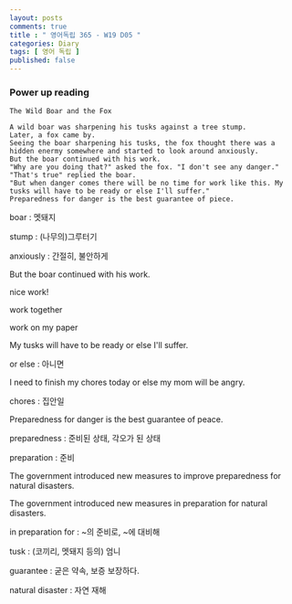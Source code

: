 ```yaml
---
layout: posts
comments: true
title : " 영어독립 365 - W19 D05 "
categories: Diary
tags: [ 영어 독립 ]
published: false
---
```


### Power up reading

```
The Wild Boar and the Fox

A wild boar was sharpening his tusks against a tree stump.
Later, a fox came by.
Seeing the boar sharpening his tusks, the fox thought there was a hidden enermy somewhere and started to look around anxiously.
But the boar continued with his work.
"Why are you doing that?" asked the fox. "I don't see any danger."
"That's true" replied the boar.
"But when danger comes there will be no time for work like this. My tusks will have to be ready or else I'll suffer."
Preparedness for danger is the best guarantee of piece.
```

boar
 : 멧돼지

stump
 : (나무의)그루터기

anxiously
 : 간절히, 불안하게

But the boar continued with his work.

nice work!

work together

work on my paper

My tusks will have to be ready or else I'll suffer.

or else
 : 아니면

I need to finish my chores today or else my mom will be angry.

chores
 : 집안일

Preparedness for danger is the best guarantee of peace.

preparedness
 : 준비된 상태, 각오가 된 상태

preparation
 : 준비

The government introduced new measures to improve preparedness for natural disasters.

The government introduced new measures in preparation for natural disasters.

in preparation for
 : ~의 준비로, ~에 대비해

tusk
 : (코끼리, 멧돼지 등의) 엄니

guarantee
 : 굳은 약속, 보증
   보장하다.

natural disaster
 : 자연 재해